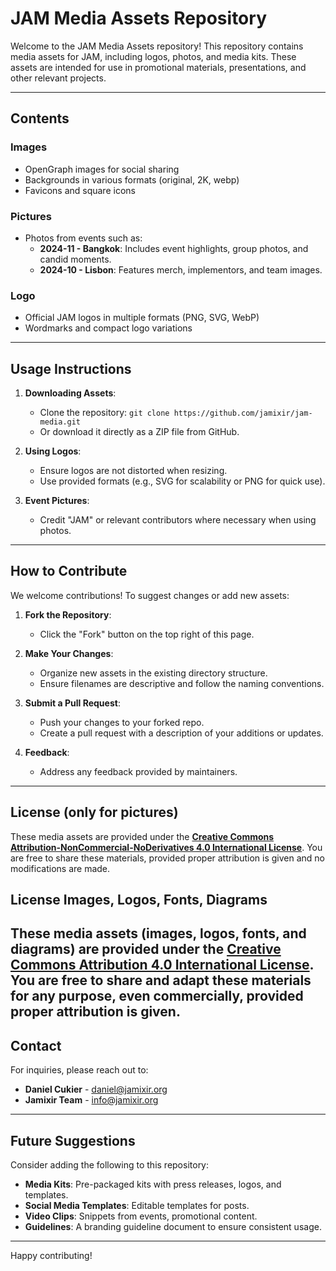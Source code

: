 # JAM Media Assets Repository

Welcome to the JAM Media Assets repository! This repository contains media assets for JAM, including logos, photos, and media kits. These assets are intended for use in promotional materials, presentations, and other relevant projects.

---

## Contents

### Images
- OpenGraph images for social sharing
- Backgrounds in various formats (original, 2K, webp)
- Favicons and square icons

### Pictures
- Photos from events such as:
  - **2024-11 - Bangkok**: Includes event highlights, group photos, and candid moments.
  - **2024-10 - Lisbon**: Features merch, implementors, and team images.

### Logo
- Official JAM logos in multiple formats (PNG, SVG, WebP)
- Wordmarks and compact logo variations
---

## Usage Instructions

1. **Downloading Assets**:
   - Clone the repository: `git clone https://github.com/jamixir/jam-media.git`
   - Or download it directly as a ZIP file from GitHub.

2. **Using Logos**:
   - Ensure logos are not distorted when resizing.
   - Use provided formats (e.g., SVG for scalability or PNG for quick use).

3. **Event Pictures**:
   - Credit "JAM" or relevant contributors where necessary when using photos.
---

## How to Contribute

We welcome contributions! To suggest changes or add new assets:

1. **Fork the Repository**:
   - Click the "Fork" button on the top right of this page.

2. **Make Your Changes**:
   - Organize new assets in the existing directory structure.
   - Ensure filenames are descriptive and follow the naming conventions.

3. **Submit a Pull Request**:
   - Push your changes to your forked repo.
   - Create a pull request with a description of your additions or updates.

4. **Feedback**:
   - Address any feedback provided by maintainers.

---

## License (only for pictures)

These media assets are provided under the **[Creative Commons Attribution-NonCommercial-NoDerivatives 4.0 International License](https://creativecommons.org/licenses/by-nc-nd/4.0/)**. You are free to share these materials, provided proper attribution is given and no modifications are made.

## License Images, Logos, Fonts, Diagrams

These media assets (images, logos, fonts, and diagrams) are provided under the **[Creative Commons Attribution 4.0 International License](https://creativecommons.org/licenses/by/4.0/)**. You are free to share and adapt these materials for any purpose, even commercially, provided proper attribution is given.
---

## Contact

For inquiries, please reach out to:
- **Daniel Cukier** - daniel@jamixir.org
- **Jamixir Team** - info@jamixir.org

---

## Future Suggestions
Consider adding the following to this repository:
- **Media Kits**: Pre-packaged kits with press releases, logos, and templates.
- **Social Media Templates**: Editable templates for posts.
- **Video Clips**: Snippets from events, promotional content.
- **Guidelines**: A branding guideline document to ensure consistent usage.

---

Happy contributing!
 
